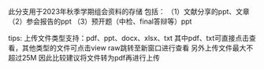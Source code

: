 
此分支用于2023年秋季学期组会资料的存储
包括：
（1）文献分享的ppt、文章
（2）参会报告的ppt
（3）预开题（中检、final答辩等）ppt


tips:
上传文件类型支持：pdf、ppt、docx、xlsx、txt
其中pdf、txt可直接点击查看，其他类型的文件可点击view raw跳转至新窗口进行查看
另外上传文件最大不超过25M
因此比较建议将文件转为pdf再进行上传

